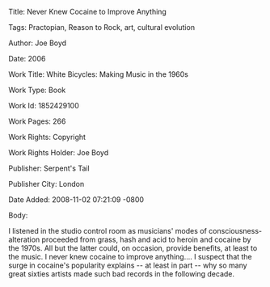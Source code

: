 Title:  Never Knew Cocaine to Improve Anything

Tags:   Practopian, Reason to Rock, art, cultural evolution

Author: Joe Boyd

Date:   2006

Work Title: White Bicycles: Making Music in the 1960s

Work Type: Book

Work Id: 1852429100

Work Pages: 266

Work Rights: Copyright

Work Rights Holder: Joe Boyd

Publisher: Serpent's Tail

Publisher City: London

Date Added: 2008-11-02 07:21:09 -0800

Body: 

I listened in the studio control room as musicians' modes of consciousness-alteration proceeded from grass, hash and acid to heroin and cocaine by the 1970s. All but the latter could, on occasion, provide benefits, at least to the music. I never knew cocaine to improve anything.... I suspect that the surge in cocaine's popularity explains -- at least in part -- why so many great sixties artists made such bad records in the following decade.

